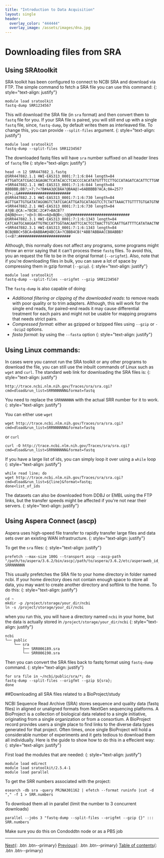 ```yaml
---
title: "Introduction to Data Acquisition"
layout: single
header:
  overlay_color: "444444"
  overlay_image: /assets/images/dna.jpg
---
```


# Downloading files from SRA

## Using SRAtoolkit
SRA toolkit has been configured to connect to NCBI SRA and download via FTP. The simple command to fetch a SRA file you can use this command:
{: style="text-align: justify"}

```
module load sratoolkit
fastq-dump SRR1234567
```
This will download the SRA file (in `sra` format) and then convert them to `fastq` file for you.
If your SRA file is paired, you will still end up with a single `fastq` file, since, `fastq-dump`, by default writes them as interleaved file. To change this, you can provide `--split-files` argument.
{: style="text-align: justify"}

```
module load sratoolkit
fastq-dump --split-files SRR1234567
```
The downloaded fastq files will have `sra` number suffixed on all header lines of `fastq` file
{: style="text-align: justify"}

```
head -n 12 SRR447882_1.fastq
@SRR447882.1.1 HWI-EAS313_0001:7:1:6:844 length=84
ATTGATCATCGACCAGAGNCTCATACACCTCACCCCACATATGTTTCCTTGCCATAGATCACATTCTTGNNNNNNNGGTGGANA
+SRR447882.1.1 HWI-EAS313_0001:7:1:6:844 length=84
BBBBBB;BB?;>7;?<?B#AA3@CBAA?@BAA@)=6ABBBBB?ACA;0A=257?A7+;;&########################
@SRR447882.2.1 HWI-EAS313_0001:7:1:6:730 length=84
AGTTGATTGTGATATAGGNGTCTATCGACATTGATGCATAGGTCCTCTATTAAACTTGTTTTGTGATGTNNNNNNNTTTTTTNA
+SRR447882.2.1 HWI-EAS313_0001:7:1:6:730 length=84
A?@B:@CA:=?BCBC:2C#7>BACB??@4@B@<=>;'>@>3:86>=6@=B@B<;)@@###########################
@SRR447882.3.1 HWI-EAS313_0001:7:1:6:1343 length=84
CATCAATGCAAGGATTGTNCCATTGGTAACAATTCCACTCCTAACTTGTCAATTGATTTTCATATAACTNNNNNNNCCAAAANT
+SRR447882.3.1 HWI-EAS313_0001:7:1:6:1343 length=84
BCB@BBC+5BCA>BABBA#@4BCCA>?CBBB4CB(*ABB?ABBAACCB8ABBB?(<<B?:########################
```
Although, this normally does not affect any programs, some programs might throw an error saying that it can't process these `fastq` files. To avoid this, you an request the file to be in the orignal format (`--origfmt`). Also, note that if you're downloading files in bulk, you can save a lot of space by compressing them in gzip format (`--gzip`).
{: style="text-align: justify"}

```
module load sratoolkit
fastq-dump --split-files --origfmt --gzip SRR1234567
```
The `fastq-dump` is also capable of doing:
 * *Additional filtering or clipping of the downloaded reads*: to remove reads with poor quality or to trim adapters. Although, this will work for the single end reads, for paired-end reads it may cause differential treatment for each pairs and might not be usable for mapping programs that needs strict pairs.
 * *Compressed format:* either as gzipped or bzipped files using `--gzip` or `--bzip2` options.
 * *fasta format*: by using the `--fasta` option
 {: style="text-align: justify"}

## Using Linux commands:

In cases were you cannot run the SRA toolkit or any other programs to download the file, you can still use the inbuilt commands of Linux such as `wget` and `curl`. The standard web link for downloading the SRA files is:
{: style="text-align: justify"}

```
http://trace.ncbi.nlm.nih.gov/Traces/sra/sra.cgi?cmd=dload&run_list=SRRNNNNNN&format=fastq
```
You need to replace the `SRRNNNNNN` with the actual SRR number for it to work.
{: style="text-align: justify"}

You can either use `wget`
```
wget http://trace.ncbi.nlm.nih.gov/Traces/sra/sra.cgi?cmd=dload&run_list=SRRNNNNNN&format=fastq
```
or `curl`
```
curl -O http://trace.ncbi.nlm.nih.gov/Traces/sra/sra.cgi?cmd=dload&run_list=SRRNNNNNN&format=fastq
```
If you have a large list of ids, you can simply loop it over using a `while` loop
{: style="text-align: justify"}

```
while read line; do
wget http://trace.ncbi.nlm.nih.gov/Traces/sra/sra.cgi?cmd=dload&run_list=${line}&format=fastq;
done<list_of_ids
```
The datasets can also be downloaded from DDBJ or EMBL using the FTP links, but the transfer speeds might be affected if you're not near their servers.
{: style="text-align: justify"}

## Using Aspera Connect (ascp)

Aspera uses high-speed file transfer to rapidly transfer large files and data sets over an existing WAN infrastructure.
{: style="text-align: justify"}


To get the `sra` files:
{: style="text-align: justify"}

```
prefetch --max-size 100G --transport ascp --ascp-path "/path/to/aspera/3.6.2/bin/ascp|/path/to/aspera/3.6.2/etc/asperaweb_id_dsa.openssh" SRRNNNNNN
```
This usually prefetches the SRA file to your home directory in folder named ncbi. If your home directory does not contain enough space to store all data, you may want to create another directory and softlink to the home. To do this:
{: style="text-align: justify"}
```
cd ~
mkdir -p /project/storage/your_dir/ncbi
ln -s /project/storage/your_dir/ncbi
```
when you run this, you will have a directory named `ncbi` in your home, but the data is actually stored in `/project/storage/your_dir/ncbi`
{: style="text-align: justify"}

```
ncbi
└── public
    └── sra
        ├── SRR006189.sra
        └── SRR006190.sra
```
Then you can convert the SRA files back to fastq format using `fastq-dump` command.
{: style="text-align: justify"}

```
for sra file in ~/ncbi/public/sra/*; do
fastq-dump --split-files --origfmt --gzip ${sra};
done
```

##Downloading all SRA files related to a BioProject/study

NCBI Sequence Read Archive (SRA) stores sequence and quality data (fastq files) in aligned or unaligned formats from NextGen sequencing platforms. A BioProject is a collection of biological data related to a single initiative, originating from a single organization or from a consortium. A BioProject record provides users a single place to find links to the diverse data types generated for that project. Often times, once single BioProject will hold a considerable number of experiments and it gets tedious to download them all individually. Here is the guide to show how to do this in a effecient way:
{: style="text-align: justify"}

First load the modules that are needed:
{: style="text-align: justify"}

```
module load edirect
module load sratoolkit/2.5.4-1
module load parallel
```

To get the SRR numbers associated with the project:
```
esearch -db sra -query PRJNA301162 | efetch --format runinfo |cut -d "," -f 1 > SRR.numbers
```

To download them all in parallel (limit the number to 3 concurrent downloads)
```
parallel --jobs 3 "fastq-dump --split-files --origfmt --gzip {}" ::: SRR.numbers
```
Make sure you do this on Condoddtn node or as a PBS job



---

[Next](../dataSets.md){: .btn  .btn--primary}
[Previous](getting-data-from-iplant-via-irods.md){: .btn  .btn--primary}
[Table of contents](../../index-bk.md){: .btn  .btn--primary}
